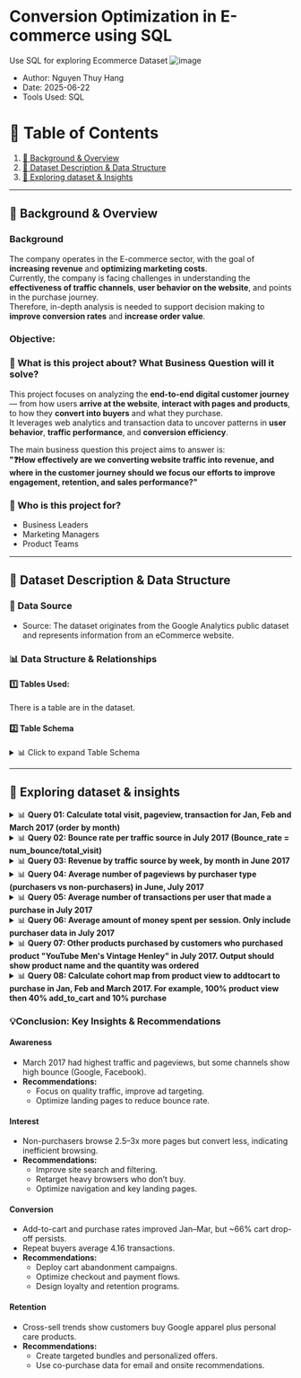 # Conversion Optimization in E-commerce using SQL
Use SQL for exploring Ecommerce Dataset
![image](https://github.com/user-attachments/assets/dc267b17-4eb9-4eb4-83bf-b3d329bbe09d)


- Author: Nguyen Thuy Hang
- Date: 2025-06-22
- Tools Used: SQL  

# 📑 Table of Contents  
1. [📌 Background & Overview](#-background--overview)  
2. [📂 Dataset Description & Data Structure](#-dataset-description--data-structure)  
3. [🔎 Exploring dataset & Insights](#-exploring-dataset-&-insights)

---

## 📌 Background & Overview  

### Background

The company operates in the E-commerce sector, with the goal of **increasing revenue** and **optimizing marketing costs**.  
Currently, the company is facing challenges in understanding the **effectiveness of traffic channels**, **user behavior on the website**, and points in the purchase journey.  
Therefore, in-depth analysis is needed to support decision making to **improve conversion rates** and **increase order value**.

### Objective:
### 📖 What is this project about? What Business Question will it solve?

This project focuses on analyzing the **end-to-end digital customer journey** — from how users **arrive at the website**, **interact with pages and products**, to how they **convert into buyers** and what they purchase.  
It leverages web analytics and transaction data to uncover patterns in **user behavior**, **traffic performance**, and **conversion efficiency**.

The main business question this project aims to answer is:  
**"❓️How effectively are we converting website traffic into revenue, and where in the customer journey should we focus our efforts to improve engagement, retention, and sales performance?"**


### 👤 Who is this project for?  
- Business Leaders
- Marketing Managers
- Product Teams
---

## 📂 Dataset Description & Data Structure  

### 📌 Data Source  
- Source: The dataset originates from the Google Analytics public dataset and represents information from an eCommerce website.

### 📊 Data Structure & Relationships  

#### 1️⃣ Tables Used:  

There is a table are in the dataset.  

#### 2️⃣ Table Schema

<details>
<summary>📊 Click to expand Table Schema </summary>

| Field Name | Data Type | Description |
| --- | --- | --- |
| fullVisitorId | STRING | The unique visitor ID. |
| date | STRING | The date of the session in YYYYMMDD format. |
| totals | RECORD | This section contains aggregate values across the session. |
| totals.bounces | INTEGER | Total bounces (for convenience). For a bounced session, the value is 1, otherwise it is null. |
| totals.hits | INTEGER | Total number of hits within the session. |
| totals.pageviews | INTEGER | Total number of pageviews within the session. |
| totals.visits | INTEGER | The number of sessions (for convenience). This value is 1 for sessions with interaction events. The value is null if there are no interaction events in the session. |
| totals.transactions | INTEGER | Total number of ecommerce transactions within the session. |
| trafficSource.source | STRING | The source of the traffic source. Could be the name of the search engine, the referring hostname, or a value of the utm_source URL parameter. |
| hits | RECORD | This row and nested fields are populated for any and all types of hits. |
| hits.eCommerceAction | RECORD | This section contains all of the ecommerce hits that occurred during the session. This is a repeated field and has an entry for each hit that was collected. |
| hits.eCommerceAction.action_type | STRING | The action type. Click through of product lists = 1, Product detail views = 2, Add product(s) to cart = 3, Remove product(s) from cart = 4, Check out = 5, Completed purchase = 6, Refund of purchase = 7, Checkout options = 8, Unknown = 0.<br>Usually this action type applies to all the products in a hit, with the following exception: when hits.product.isImpression = TRUE, the corresponding product is a product impression that is seen while the product action is taking place (i.e., a "product in list view").<br>Example query to calculate number of products in list views:<br>SELECT<br>COUNT(hits.product.v2ProductName)<br>FROM [foo-160803:123456789.ga_sessions_20170101]<br>WHERE hits.product.isImpression == TRUE<br>Example query to calculate number of products in detailed view:<br>SELECT<br>COUNT(hits.product.v2ProductName),<br>FROM<br>[foo-160803:123456789.ga_sessions_20170101]<br>WHERE<br>hits.ecommerceaction.action_type = '2'<br>AND ( BOOLEAN(hits.product.isImpression) IS NULL OR BOOLEAN(hits.product.isImpression) == FALSE ) |
| hits.product | RECORD | This row and nested fields will be populated for each hit that contains Enhanced Ecommerce PRODUCT data. |
| hits.product.productQuantity | INTEGER | The quantity of the product purchased. |
| hits.product.productRevenue | INTEGER | The revenue of the product, expressed as the value passed to Analytics multiplied by 10^6 (e.g., 2.40 would be given as 2400000). |
| hits.product.productSKU | STRING | Product SKU. |
| hits.product.v2ProductName | STRING | Product Name. |

</details>


---

## 🔎 Exploring dataset & insights  

<details>
  <summary>📊 <strong>Query 01: Calculate total visit, pageview, transaction for Jan, Feb and March 2017 (order by month)</strong></summary>
****

*Purpose*: To measure user interest and behavior in the first three months of the year, thereby determining traffic trends, engagement levels and shopping needs over time
-> Help businesses grasp the overall picture of performance at the beginning of the year, see when traffic and transactions are highest, as a basis for assessing seasonal fluctuations

```sql
SELECT  FORMAT_DATE('%Y%m', PARSE_DATE('%Y%m%d', date)) AS month_trans
        ,SUM(totals.visits) AS total_visits
        ,SUM(totals.pageviews) AS total_pageviews
        ,SUM(totals.transactions) AS total_transactions
FROM `bigquery-public-data.google_analytics_sample.ga_sessions_2017*`
WHERE _table_suffix between '0101' AND '0331'
GROUP BY month_trans
ORDER BY month_trans ASC
```
*Result*
| month_trans | total_visits | total_pageviews | total_transactions |
| --- | --- | --- | --- |
| 201701 | 64694 | 257708 | 713 |
| 201702 | 62192 | 233373 | 733 |
| 201703 | 69931 | 259522 | 993 |

*Findings & Recommendations*
- Findings:
  + March 2017 shows peak performance with the highest visits (69,931), pageviews (259,522), and transactions (993), indicating stronger shopping intent and conversion during this month.
  + February 2017 had fewer visits and pageviews than January, yet generated more transactions, suggesting improved conversion efficiency despite shorter time (28 days).
  + Traffic volume alone doesn’t guarantee sales — as seen in January (more visits than February but fewer transactions), highlighting the importance of engagement quality over quantity.
- Recommendations:
  + Double down on campaigns in March to capitalize on naturally high user intent and traffic.
  + Analyze February’s conversion strategies to replicate successful elements (e.g. UX, offers) across other months.
  + Focus on visit quality by optimizing landing pages and user journeys — not just boosting raw traffic.
</details>

<details>
  <summary>📊 <strong>Query 02: Bounce rate per traffic source in July 2017 (Bounce_rate = num_bounce/total_visit)</strong></summary>
        
****

*Purpose*: Identify low-quality traffic sources (high bounce rate), then develop a strategy to optimize ad spend or improve target content.

```sql
SELECT  trafficSource.source
        ,SUM(totals.visits) AS total_visits
        ,SUM(totals.bounces) AS num_bounce
        ,ROUND(SUM(totals.bounces)/SUM(totals.visits),3) AS bounce_rates
FROM bigquery-public-data.google_analytics_sample.ga_sessions_20170701
GROUP BY trafficSource.source
ORDER BY bounce_rates DESC
```
*Result*

| source | total_visits | num_bounce | bounce_rates |
| --- | --- | --- | --- |
| yahoo | 1 | 1 | 1 |
| m.baidu.com | 1 | 1 | 1 |
| quora.com | 5 | 5 | 1 |
| l.facebook.com | 3 | 3 | 1 |
| ask | 2 | 2 | 1 |
| docs.google.com | 1 | 1 | 1 |
| web.facebook.com | 1 | 1 | 1 |
| search.xfinity.com | 1 | 1 | 1 |
| baidu | 8 | 6 | 0.75 |
| youtube.com | 162 | 121 | 747 |
| analytics.google.com | 19 | 13 | 684 |
| Partners | 17 | 11 | 647 |
| m.facebook.com | 255 | 152 | 596 |
| google | 1172 | 663 | 566 |
| (direct) | 335 | 181 | 0.54 |
| bing | 2 | 1 | 0.5 |
| qiita.com | 2 | 1 | 0.5 |
| blog.golang.org | 2 | 1 | 0.5 |
| facebook.com | 46 | 22 | 478 |
| google.com | 7 | 2 | 286 |
| reddit.com | 4 | 1 | 0.25 |
| dfa | 1 |  |  |
| t.co | 1 |  |  |


*Findings & Recommendations*
- Findings:
  + Several traffic sources like yahoo, quora.com, l.facebook.com, and others have a 100% bounce rate but very low visit counts, indicating minimal engagement from these niche or referral channels in July 2017.
  + Major sources such as google (56.6%), m.facebook.com (59.6%), and youtube.com (74.7%) show relatively high bounce rates despite high traffic volumes, suggesting a significant portion of visits are low-quality or non-engaging.
  + Direct traffic and smaller sources like bing (50%) and reddit.com (25%) show lower bounce rates, implying better visitor engagement from these channels during this period.
- Recommendations:
  + Refine ad targeting and content for high-volume but high-bounce sources (Google, mobile Facebook, YouTube) to improve user relevance and reduce bounce.
  + Consider reallocating budget away from very low-volume, 100% bounce sources unless strategic value justifies continued spend.
  + Enhance landing page experience and calls to action for traffic from major platforms to better capture and retain visitor interest in July 2017.
</details>


<details>
  <summary>📊 <strong>Query 03: Revenue by traffic source by week, by month in June 2017</strong></summary>

****

*Purpose*: Track revenue generated from each traffic source, broken down by time (week/month), to understand which channels actually deliver financial value
-> allows businesses to evaluate financial performance by marketing channel and track short-term revenue fluctuations, serving campaign analysis or optimizing advertising spending

```sql
SELECT
    'Month' AS time_type
    ,FORMAT_DATE('%Y%m', DATE(PARSE_DATE('%Y%m%d', date))) AS time
    ,trafficSource.source AS source
    ,SUM(product.productRevenue) / 1000000 AS revenue
FROM `bigquery-public-data.google_analytics_sample.ga_sessions_201706*`
,UNNEST(hits) AS hit
,UNNEST(hit.product) AS product
WHERE product.productRevenue IS NOT NULL
GROUP BY time, source

UNION ALL

SELECT
    'Week' AS time_type
    ,FORMAT_DATE('%Y%W', DATE(PARSE_DATE('%Y%m%d', date))) AS time
    ,trafficSource.source AS source
    ,SUM(product.productRevenue) / 1000000 AS revenue
FROM `bigquery-public-data.google_analytics_sample.ga_sessions_201706*`
,UNNEST(hits) AS hit
,UNNEST(hit.product) AS product
WHERE product.productRevenue IS NOT NULL
GROUP BY time, source

ORDER BY time, revenue desc;
```
*Result*
- Month

| time_type | time | source | revenue |
| --- | --- | --- | --- |
| Month | 201706 | (direct) | 97,333.619695 |
| Month | 201706 | google | 18,757.17992 |
| Month | 201706 | dfa | 8,862.229996 |
| Month | 201706 | mail.google.com | 2,563.13 |
| Month | 201706 | search.myway.com | 105.939.998 |
| Month | 201706 | groups.google.com | 101.96 |
| Month | 201706 | chat.google.com | 74.03 |
| Month | 201706 | dealspotr.com | 72.95 |
| Month | 201706 | mail.aol.com | 64.849.998 |
| Month | 201706 | phandroid.com | 52.95 |
| Month | 201706 | sites.google.com | 39.17 |
| Month | 201706 | google.com | 23.99 |
| Month | 201706 | yahoo | 20.39 |
| Month | 201706 | youtube.com | 16.99 |
| Month | 201706 | bing | 13.98 |
| Month | 201706 | l.facebook.com | 12.48 |

- Week

| time_type | time | source | revenue |
| --- | --- | --- | --- |
| Week | 201722 | (direct) | 6,888.899975 |
| Week | 201722 | google | 2,119.38999 |
| Week | 201722 | dfa | 1,670.649998 |
| Week | 201722 | sites.google.com | 13.98 |
| Week | 201723 | (direct) | 17,325.679919 |
| Week | 201723 | dfa | 1,145.279998 |
| Week | 201723 | google | 1,083.949999 |
| Week | 201723 | search.myway.com | 105.939.998 |
| Week | 201723 | chat.google.com | 74.03 |
| Week | 201723 | youtube.com | 16.99 |
| Week | 201724 | (direct) | 30,908.909927 |
| Week | 201724 | google | 9,217.169976 |
| Week | 201724 | mail.google.com | 2,486.86 |
| Week | 201724 | dfa | 2,341.56 |
| Week | 201724 | dealspotr.com | 72.95 |
| Week | 201724 | bing | 13.98 |
| Week | 201724 | l.facebook.com | 12.48 |
| Week | 201725 | (direct) | 27,295.319924 |
| Week | 201725 | google | 1,006.099991 |
| Week | 201725 | mail.google.com | 76.27 |
| Week | 201725 | mail.aol.com | 64.849.998 |
| Week | 201725 | phandroid.com | 52.95 |
| Week | 201725 | groups.google.com | 38.59 |
| Week | 201725 | sites.google.com | 25.19 |
| Week | 201725 | google.com | 23.99 |
| Week | 201726 | (direct) | 14,914.80995 |
| Week | 201726 | google | 5,330.569964 |
| Week | 201726 | dfa | 3,704.74 |
| Week | 201726 | groups.google.com | 63.37 |
| Week | 201726 | yahoo | 20.39 |


*Findings & Recommendations*
- Findings
  + In June 2017, direct traffic dominated revenue, contributing nearly $97K monthly and consistently leading each week, highlighting strong brand loyalty or repeat visitors.
  + Google and DFA are the next top contributors, with Google showing fluctuations week-to-week but maintaining solid overall revenue, indicating effective but variable campaign performance.
  + Smaller sources like mail.google.com, search.myway.com, and groups.google.com generate minimal revenue, suggesting limited impact despite some presence.
- Recommendations
  + Maintain and nurture direct traffic channels as a reliable revenue base through loyalty programs and personalized experiences.
  + Optimize Google campaigns by analyzing weekly fluctuations to allocate budget dynamically toward high-performing periods.
  + Evaluate minor traffic sources’ ROI and consider consolidating spend toward channels with stronger, consistent revenue in June 2017.
</details>


<details>
  <summary>📊 <strong>Query 04: Average number of pageviews by purchaser type (purchasers vs non-purchasers) in June, July 2017</strong></summary>

*Purpose*: Understand the differences in interest levels and product discovery behavior of customer groups, thereby helping to identify interaction characteristics related to purchase likelihood.
```sql
with 
purchaser_data as(
  select
      format_date("%Y%m",parse_date("%Y%m%d",date)) as month,
      (sum(totals.pageviews)/count(distinct fullvisitorid)) as avg_pageviews_purchase,
  from `bigquery-public-data.google_analytics_sample.ga_sessions_2017*`
    ,unnest(hits) hits
    ,unnest(product) product
  where _table_suffix between '0601' and '0731'
  and totals.transactions>=1
  and product.productRevenue is not null
  group by month
),

non_purchaser_data as(
  select
      format_date("%Y%m",parse_date("%Y%m%d",date)) as month,
      sum(totals.pageviews)/count(distinct fullvisitorid) as avg_pageviews_non_purchase,
  from `bigquery-public-data.google_analytics_sample.ga_sessions_2017*`
      ,unnest(hits) hits
    ,unnest(product) product
  where _table_suffix between '0601' and '0731'
  and totals.transactions is null
  and product.productRevenue is null
  group by month
)

select
    pd.*,
    avg_pageviews_non_purchase
from purchaser_data pd
full join non_purchaser_data using(month)
order by pd.month;
```
*Result*
| month | avg_pageviews_purchase | avg_pageviews_non_purchase |
| --- | --- | --- |
| 201706 | 94.0205011389522 | 316.865588463417 |
| 201707 | 124.23755186722 | 334.05655979568 |

*Findings & Recommendations*
- Findings
  + In June and July 2017, non-purchasers consistently viewed 2.5 to 3 times more pages on average than purchasers, indicating higher browsing but lower conversion.
  + Purchasers have lower average pageviews, suggesting they find what they need more quickly or have more targeted interactions.
  + The gap widened slightly in July, possibly reflecting increased casual browsing or ineffective site navigation for non-purchasers.
- Recommendations
  + Streamline product discovery by improving site search and filtering to reduce excessive browsing for non-purchasers.
  + Deploy personalized retargeting campaigns aimed at non-purchasers who browse extensively but don’t buy.
  + Test and optimize key landing pages and navigation flows to remove friction points identified from non-purchaser behavior in June–July 2017.
</details>


<details>
  <summary>📊 <strong>Query 05: Average number of transactions per user that made a purchase in July 2017</strong></summary>

****

*Purpose*: Measure customer loyalty and repeat purchase behavior. It is the basis for designing customer retention, upsell, and loyalty programs

```sql
select
    format_date("%Y%m",parse_date("%Y%m%d",date)) as month,
    sum(totals.transactions)/count(distinct fullvisitorid) as Avg_total_transactions_per_user
from `bigquery-public-data.google_analytics_sample.ga_sessions_201707*`
    ,unnest (hits) hits,
    unnest(product) product
where  totals.transactions>=1
and product.productRevenue is not null
group by month;
```
*Result*
| month | Avg_total_transactions_per_user |
| --- | --- |
| 201707 | 4.16390041493776 |

*Findings & Recommendations*
- Findings: On average, each purchasing user made about **4.16 transactions** in July 2017, indicating a healthy level of repeat buying
- Recommendations
  + Leverage this repeat purchase behavior to design effective **loyalty and retention programs**
  + Explore upsell and cross-sell opportunities to further increase transaction frequency per user
</details>



<details>
  <summary>📊 <strong>Query 06: Average amount of money spent per session. Only include purchaser data in July 2017</strong></summary>
        
****

*Purpose*: 
- Analyze the value of each converted visit, support ROI calculation for campaigns
- Help set benchmark AOV per session, thereby setting target price for advertising campaigns

```sql
select
    format_date("%Y%m",parse_date("%Y%m%d",date)) as month,
    ((sum(product.productRevenue)/sum(totals.visits))/power(10,6)) as avg_revenue_by_user_per_visit
from `bigquery-public-data.google_analytics_sample.ga_sessions_201707*`
  ,unnest(hits) hits
  ,unnest(product) product
where product.productRevenue is not null
  and totals.transactions>=1
group by month;
```
*Result*
| month | avg_revenue_by_user_per_visit |
| --- | --- |
| 201707 | 43.8565983480512 |

*Findings & Recommendations*
- Findings: The average revenue per session for purchasers in July 2017 is $43.86, indicating the typical value gained from each converted visit.
- Recommendations:
  + Use this metric as a benchmark to evaluate and optimize marketing ROI
  + Set advertising bid targets aligned with this average to ensure profitable campaigns
</details>

<details>
  <summary>📊 <strong>Query 07: Other products purchased by customers who purchased product "YouTube Men's Vintage Henley" in July 2017. Output should show product name and the quantity was ordered</strong></summary>

****

*Purpose*: Understand cross-sell behavior, support smart product recommendations (recommendation engine).

```sql
with buyer_list as(
    SELECT
        distinct fullVisitorId  
    FROM `bigquery-public-data.google_analytics_sample.ga_sessions_201707*`
    , UNNEST(hits) AS hits
    , UNNEST(hits.product) as product
    WHERE product.v2ProductName = "YouTube Men's Vintage Henley"
    AND totals.transactions>=1
    AND product.productRevenue is not null
)

SELECT
  product.v2ProductName AS other_purchased_products,
  SUM(product.productQuantity) AS quantity
FROM `bigquery-public-data.google_analytics_sample.ga_sessions_201707*`
, UNNEST(hits) AS hits
, UNNEST(hits.product) as product
JOIN buyer_list using(fullVisitorId)
WHERE product.v2ProductName != "YouTube Men's Vintage Henley"
 and product.productRevenue is not null
GROUP BY other_purchased_products
ORDER BY quantity DESC;
```
*Result*
- Top 6 highest other products purchased by customers who purchased product "YouTube Men's Vintage Henley" in July 2017
  
| other_purchased_products | quantity |
| --- | --- |
| Google Sunglasses | 20 |
| Google Women's Vintage Hero Tee Black | 7 |
| SPF-15 Slim & Slender Lip Balm | 6 |
| Google Women's Short Sleeve Hero Tee Red Heather | 4 |
| YouTube Men's Fleece Hoodie Black | 3 |
| Google Men's Short Sleeve Badge Tee Charcoal | 3 |


*Findings & Recommendations*
- Findings:
  + Customers who bought "YouTube Men's Vintage Henley" in July 2017 frequently purchased Google-branded apparel (Sunglasses and various Tees), indicating strong brand affinity or cross-brand appeal.
  + The presence of SPF-15 Slim & Slender Lip Balm suggests a smaller but notable interest in personal care items alongside apparel, hinting at lifestyle-oriented buying behavior.
  + Multiple apparel items ordered together (hoodies, tees) indicate opportunities for bundled or outfit-based promotions.
- Recommendations: Leverage these insights to create targeted cross-sell bundles and personalized product recommendations to increase average order value and boost sales
  + Create targeted bundles combining the Vintage Henley with popular Google apparel to increase average order value in July 2017.
  + Introduce cross-category recommendations featuring personal care products like lip balm to leverage lifestyle buying patterns.
  + Use co-purchase data to personalize email campaigns and onsite recommendations, focusing on Google and YouTube branded products to boost repeat purchases.
</details>

<details>
  <summary>📊 <strong>Query 08: Calculate cohort map from product view to addtocart to purchase in Jan, Feb and March 2017. For example, 100% product view then 40% add_to_cart and 10% purchase</strong></summary>
****

*Purpose*: Evaluate drop-off rates at each step -> understand where customers drop in the conversion funnel, thereby evaluating the effectiveness of each step and prioritizing improving the experience at points with the highest drop-off rates

```sql
with
product_view as(
  SELECT
    format_date("%Y%m", parse_date("%Y%m%d", date)) as month,
    count(product.productSKU) as num_product_view
  FROM `bigquery-public-data.google_analytics_sample.ga_sessions_*`
  , UNNEST(hits) AS hits
  , UNNEST(hits.product) as product
  WHERE _TABLE_SUFFIX BETWEEN '20170101' AND '20170331'
  AND hits.eCommerceAction.action_type = '2'
  GROUP BY 1
),

add_to_cart as(
  SELECT
    format_date("%Y%m", parse_date("%Y%m%d", date)) as month,
    count(product.productSKU) as num_addtocart
  FROM `bigquery-public-data.google_analytics_sample.ga_sessions_*`
  , UNNEST(hits) AS hits
  , UNNEST(hits.product) as product
  WHERE _TABLE_SUFFIX BETWEEN '20170101' AND '20170331'
  AND hits.eCommerceAction.action_type = '3'
  GROUP BY 1
),

purchase as(
  SELECT
    format_date("%Y%m", parse_date("%Y%m%d", date)) as month,
    count(product.productSKU) as num_purchase
  FROM `bigquery-public-data.google_analytics_sample.ga_sessions_*`
  , UNNEST(hits) AS hits
  , UNNEST(hits.product) as product
  WHERE _TABLE_SUFFIX BETWEEN '20170101' AND '20170331'
  AND hits.eCommerceAction.action_type = '6'
  and product.productRevenue is not null  
  group by 1
)

select
    pv.*,
    num_addtocart,
    num_purchase,
    round(num_addtocart*100/num_product_view,2) as add_to_cart_rate,
    round(num_purchase*100/num_product_view,2) as purchase_rate
from product_view pv
left join add_to_cart a on pv.month = a.month
left join purchase p on pv.month = p.month
order by pv.month;
```
*Result*
| month | num_product_view | num_addtocart | num_purchase | add_to_cart_rate | purchase_rate |
| --- | --- | --- | --- | --- | --- |
| 201701 | 25787 | 7342 | 2143 | 28.47 | 8.31 |
| 201702 | 21489 | 7360 | 2060 | 34.25 | 9.59 |
| 201703 | 23549 | 8782 | 2977 | 37.29 | 12.64 |

*Findings & Recommendations*
- Findings
  + From January to March 2017, both add-to-cart rates and purchase rates steadily improved, with add-to-cart rising from 28.47% to 37.29%, and purchase rate from 8.31% to 12.64%.
  + March shows the most significant lift, driven by a higher number of add-to-cart actions (+20% vs. Jan) and purchases (+39%), suggesting successful optimization efforts or seasonal demand.
  + Despite improvements, there remains a substantial drop-off between add-to-cart and purchase (~66% of carts don’t convert), highlighting a critical conversion bottleneck.
- Recommendations:
  + Implement targeted cart abandonment strategies (e.g., follow-up emails or incentives) to recover lost purchases after add-to-cart in early 2017.
  + Analyze and optimize checkout UX and payment processes during Jan–Mar to reduce friction causing purchase drop-offs.
  + Leverage insights from March’s uplift by identifying specific changes (campaigns, UX tweaks) and scaling them across all months.
</details>

### 💡Conclusion: Key Insights & Recommendations

#### Awareness
- March 2017 had highest traffic and pageviews, but some channels show high bounce (Google, Facebook).
- **Recommendations:**  
  - Focus on quality traffic, improve ad targeting.  
  - Optimize landing pages to reduce bounce rate.

#### Interest
- Non-purchasers browse 2.5–3x more pages but convert less, indicating inefficient browsing.
- **Recommendations:**  
  - Improve site search and filtering.  
  - Retarget heavy browsers who don’t buy.  
  - Optimize navigation and key landing pages.

#### Conversion
- Add-to-cart and purchase rates improved Jan–Mar, but ~66% cart drop-off persists.
- Repeat buyers average 4.16 transactions.
- **Recommendations:**  
  - Deploy cart abandonment campaigns.  
  - Optimize checkout and payment flows.  
  - Design loyalty and retention programs.

#### Retention
- Cross-sell trends show customers buy Google apparel plus personal care products.
- **Recommendations:**  
  - Create targeted bundles and personalized offers.  
  - Use co-purchase data for email and onsite recommendations.
